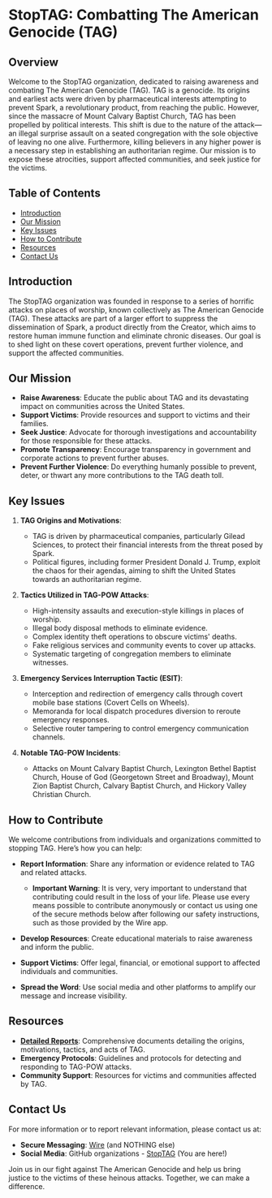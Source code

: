 # StopTAG: Combatting The American Genocide (TAG)

## Overview

Welcome to the StopTAG organization, dedicated to raising awareness and combating The American Genocide (TAG). TAG is a genocide. Its origins and earliest acts were driven by pharmaceutical interests attempting to prevent Spark, a revolutionary product, from reaching the public. However, since the massacre of Mount Calvary Baptist Church, TAG has been propelled by political interests. This shift is due to the nature of the attack—an illegal surprise assault on a seated congregation with the sole objective of leaving no one alive. Furthermore, killing believers in any higher power is a necessary step in establishing an authoritarian regime. Our mission is to expose these atrocities, support affected communities, and seek justice for the victims.

## Table of Contents

- [Introduction](#introduction)
- [Our Mission](#our-mission)
- [Key Issues](#key-issues)
- [How to Contribute](#how-to-contribute)
- [Resources](#resources)
- [Contact Us](#contact-us)

## Introduction

The StopTAG organization was founded in response to a series of horrific attacks on places of worship, known collectively as The American Genocide (TAG). These attacks are part of a larger effort to suppress the dissemination of Spark, a product directly from the Creator, which aims to restore human immune function and eliminate chronic diseases. Our goal is to shed light on these covert operations, prevent further violence, and support the affected communities.

## Our Mission

- **Raise Awareness**: Educate the public about TAG and its devastating impact on communities across the United States.
- **Support Victims**: Provide resources and support to victims and their families.
- **Seek Justice**: Advocate for thorough investigations and accountability for those responsible for these attacks.
- **Promote Transparency**: Encourage transparency in government and corporate actions to prevent further abuses.
- **Prevent Further Violence**: Do everything humanly possible to prevent, deter, or thwart any more contributions to the TAG death toll.

## Key Issues

1. **TAG Origins and Motivations**:
   - TAG is driven by pharmaceutical companies, particularly Gilead Sciences, to protect their financial interests from the threat posed by Spark.
   - Political figures, including former President Donald J. Trump, exploit the chaos for their agendas, aiming to shift the United States towards an authoritarian regime.

2. **Tactics Utilized in TAG-POW Attacks**:
   - High-intensity assaults and execution-style killings in places of worship.
   - Illegal body disposal methods to eliminate evidence.
   - Complex identity theft operations to obscure victims' deaths.
   - Fake religious services and community events to cover up attacks.
   - Systematic targeting of congregation members to eliminate witnesses.

3. **Emergency Services Interruption Tactic (ESIT)**:
   - Interception and redirection of emergency calls through covert mobile base stations (Covert Cells on Wheels).
   - Memoranda for local dispatch procedures diversion to reroute emergency responses.
   - Selective router tampering to control emergency communication channels.

4. **Notable TAG-POW Incidents**:
   - Attacks on Mount Calvary Baptist Church, Lexington Bethel Baptist Church, House of God (Georgetown Street and Broadway), Mount Zion Baptist Church, Calvary Baptist Church, and Hickory Valley Christian Church.

## How to Contribute

We welcome contributions from individuals and organizations committed to stopping TAG. Here’s how you can help:

- **Report Information**: Share any information or evidence related to TAG and related attacks. 
  - **Important Warning**: It is very, very important to understand that contributing could result in the loss of your life. Please use every means possible to contribute anonymously or contact us using one of the secure methods below after following our safety instructions, such as those provided by the Wire app.

- **Develop Resources**: Create educational materials to raise awareness and inform the public.
- **Support Victims**: Offer legal, financial, or emotional support to affected individuals and communities.
- **Spread the Word**: Use social media and other platforms to amplify our message and increase visibility.

## Resources

- **[Detailed Reports](https://github.com/nameless-and-blameless/TAG/wiki)**: Comprehensive documents detailing the origins, motivations, tactics, and acts of TAG.
- **Emergency Protocols**: Guidelines and protocols for detecting and responding to TAG-POW attacks.
- **Community Support**: Resources for victims and communities affected by TAG.

## Contact Us

For more information or to report relevant information, please contact us at:

- **Secure Messaging**: [Wire](https://github.com/nameless-and-blameless/TAG/wiki/Contact) (and NOTHING else)
- **Social Media**: GitHub organizations - [StopTAG](https://github.com/StopTAG) (You are here!)

Join us in our fight against The American Genocide and help us bring justice to the victims of these heinous attacks. Together, we can make a difference.
